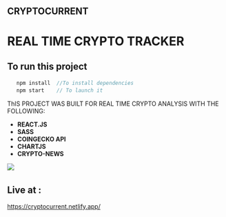 ## CRYPTOCURRENT

# REAL TIME CRYPTO TRACKER

## To run this project

```javascript
   npm install  //To install dependencies
   npm start    // To launch it
```

ThIS PROJECT WAS BUILT FOR REAL TIME CRYPTO ANALYSIS WITH THE FOLLOWING:

- **REACT.JS**
- **SASS**
- **COINGECKO API**
- **CHARTJS**
- **CRYPTO-NEWS**

<img src="![../CryptoCurrent/src/assets/LiveAppImage.png](https://github.com/DavedCn/cryptocurrent/blob/main/src/assets/LiveAppImage.png)">

## Live at :

https://cryptocurrent.netlify.app/
